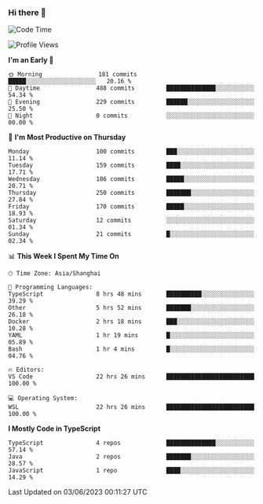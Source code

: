 ### Hi there 👋

<!--
**waynelwz/waynelwz** is a ✨ _special_ ✨ repository because its `README.md` (this file) appears on your GitHub profile.

Here are some ideas to get you started:

- 🔭 I’m currently working on ...
- 🌱 I’m currently learning ...
- 👯 I’m looking to collaborate on ...
- 🤔 I’m looking for help with ...
- 💬 Ask me about ...
- 📫 How to reach me: ...
- 😄 Pronouns: ...
- ⚡ Fun fact: ...
-->

<!--START_SECTION:waka-->
![Code Time](http://img.shields.io/badge/Code%20Time-1%2C487%20hrs%2011%20mins-blue)

![Profile Views](http://img.shields.io/badge/Profile%20Views-0-blue)

**I'm an Early 🐤** 

```text
🌞 Morning                181 commits         █████░░░░░░░░░░░░░░░░░░░░   20.16 % 
🌆 Daytime                488 commits         ██████████████░░░░░░░░░░░   54.34 % 
🌃 Evening                229 commits         ██████░░░░░░░░░░░░░░░░░░░   25.50 % 
🌙 Night                  0 commits           ░░░░░░░░░░░░░░░░░░░░░░░░░   00.00 % 
```
📅 **I'm Most Productive on Thursday** 

```text
Monday                   100 commits         ███░░░░░░░░░░░░░░░░░░░░░░   11.14 % 
Tuesday                  159 commits         ████░░░░░░░░░░░░░░░░░░░░░   17.71 % 
Wednesday                186 commits         █████░░░░░░░░░░░░░░░░░░░░   20.71 % 
Thursday                 250 commits         ███████░░░░░░░░░░░░░░░░░░   27.84 % 
Friday                   170 commits         █████░░░░░░░░░░░░░░░░░░░░   18.93 % 
Saturday                 12 commits          ░░░░░░░░░░░░░░░░░░░░░░░░░   01.34 % 
Sunday                   21 commits          █░░░░░░░░░░░░░░░░░░░░░░░░   02.34 % 
```


📊 **This Week I Spent My Time On** 

```text
🕑︎ Time Zone: Asia/Shanghai

💬 Programming Languages: 
TypeScript               8 hrs 48 mins       ██████████░░░░░░░░░░░░░░░   39.29 % 
Other                    5 hrs 52 mins       ███████░░░░░░░░░░░░░░░░░░   26.18 % 
Docker                   2 hrs 18 mins       ███░░░░░░░░░░░░░░░░░░░░░░   10.28 % 
YAML                     1 hr 19 mins        █░░░░░░░░░░░░░░░░░░░░░░░░   05.89 % 
Bash                     1 hr 4 mins         █░░░░░░░░░░░░░░░░░░░░░░░░   04.76 % 

🔥 Editors: 
VS Code                  22 hrs 26 mins      █████████████████████████   100.00 % 

💻 Operating System: 
WSL                      22 hrs 26 mins      █████████████████████████   100.00 % 
```

**I Mostly Code in TypeScript** 

```text
TypeScript               4 repos             ██████████████░░░░░░░░░░░   57.14 % 
Java                     2 repos             ███████░░░░░░░░░░░░░░░░░░   28.57 % 
JavaScript               1 repo              ████░░░░░░░░░░░░░░░░░░░░░   14.29 % 
```




 Last Updated on 03/06/2023 00:11:27 UTC
<!--END_SECTION:waka-->
